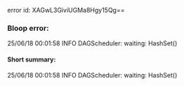 error id: XAGwL3GiviUGMa8Hgy15Qg==
### Bloop error:

25/06/18 00:01:58 INFO DAGScheduler: waiting: HashSet()
#### Short summary: 

25/06/18 00:01:58 INFO DAGScheduler: waiting: HashSet()